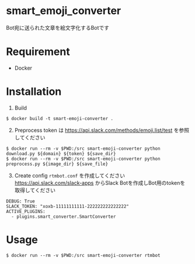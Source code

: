 # smart_emoji_converter
Bot宛に送られた文章を絵文字化するBotです

# Requirement
- Docker

# Installation

1. Build
```
$ docker build -t smart-emoji-converter .
```

2. Preprocess
token は https://api.slack.com/methods/emoji.list/test を参照してください
```
$ docker run --rm -v $PWD:/src smart-emoji-converter python download.py ${domain} ${token} ${save_dir}
$ docker run --rm -v $PWD:/src smart-emoji-converter python preprocess.py ${image_dir} ${save_file}
```
3. Create config
`rtmbot.conf` を作成してください  
https://api.slack.com/slack-apps からSlack Botを作成しBot用のtokenを取得してください
```
DEBUG: True
SLACK_TOKEN: "xoxb-11111111111-222222222222222"
ACTIVE_PLUGINS:
  - plugins.smart_converter.SmartConverter
```

# Usage
```
$ docker run --rm -v $PWD:/src smart-emoji-converter rtmbot
```
